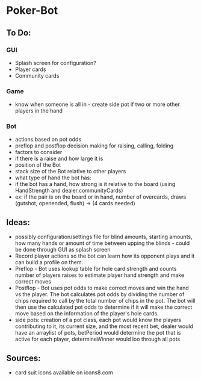 # Poker-Bot

## To Do:

### GUI
* Splash screen for configuration?
* Player cards
* Community cards

### Game
* know when someone is all in - create side pot if two or more other players in the hand

### Bot
* actions based on pot odds
* preflop and postflop decision making for raising, calling, folding
* factors to consider
* if there is a raise and how large it is
* position of the Bot
* stack size of the Bot relative to other players
* what type of hand the bot has:
* if the bot has a hand, how strong is it relative to the board (using HandStrength and  dealer.communityCards)
* ex: if the pair is on the board or in hand, number of overcards, draws (gutshot, openended, flush) -> (4 cards needed)


## Ideas:
* possibly configuration/settings file for blind amounts, starting amounts, how many hands or amount of time between upping the blinds - could be done through GUI as splash screen
* Record player actions so the bot can learn how its opponent plays and it can build a profile on them.
* Preflop - Bot uses lookup table for hole card strength and counts number of players raises to estimate player hand strength and make correct moves
* Postflop - Bot uses pot odds to make correct moves and win the hand vs the player. The bot calculates pot odds by dividing the number of chips required to call by the total number of chips in the pot. The bot will then use the calculated pot odds to determine if it will make the correct move based on the information of the player's hole cards.
* side pots: creation of a pot class, each pot would know the players contributing to it, its current size, and the most recent bet, dealer would have an arraylist of pots, betPeriod would determine the pot that is active for each player, determineWinner would loo through all pots

## Sources:
* card suit icons available on icons8.com
